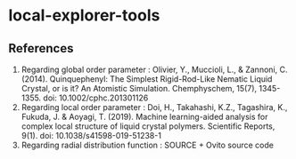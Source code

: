 # local-explorer-tools

## References
1. Regarding global order parameter : Olivier, Y., Muccioli, L., & Zannoni, C. (2014). Quinquephenyl: The Simplest Rigid-Rod-Like Nematic Liquid Crystal, or is it? An Atomistic Simulation. Chemphyschem, 15(7), 1345-1355. doi: 10.1002/cphc.201301126
2. Regarding local order parameter : Doi, H., Takahashi, K.Z., Tagashira, K., Fukuda, J. & Aoyagi, T. (2019). Machine learning-aided analysis for complex local structure of liquid crystal polymers. Scientific Reports, 9(1). doi: 10.1038/s41598-019-51238-1
3. Regarding radial distribution function : SOURCE + Ovito source code
